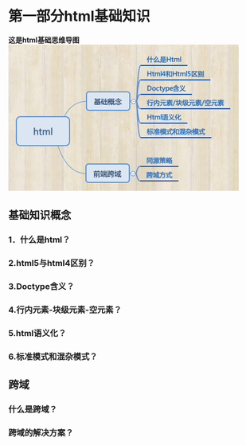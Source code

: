 # 第一部分html基础知识

**这是html基础思维导图**  
![这是html基础思维导图](https://github.com/MarsPen/-notes-summary/blob/master/images/html.png "Title")

## 基础知识概念

### 1．什么是html？
### 2.html5与html4区别？
### 3.Doctype含义？
### 4.行内元素-块级元素-空元素？
### 5.html语义化？
### 6.标准模式和混杂模式？

## 跨域

### 什么是跨域？
### 跨域的解决方案？





